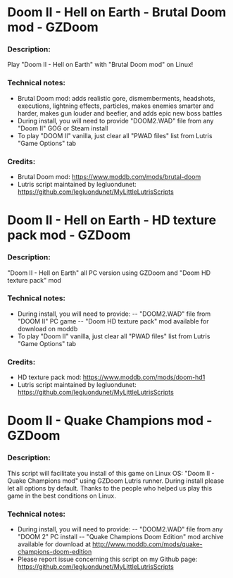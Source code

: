 # Doom II - Hell on Earth - Brutal Doom mod - GZDoom
### Description:
Play "Doom II - Hell on Earth" with "Brutal Doom mod" on Linux!
### Technical notes:
- Brutal Doom mod:  adds realistic gore, dismemberments, headshots, executions, lightning effects, particles, makes enemies smarter and harder, makes gun louder and beefier, and adds epic new boss battles
- During install, you will need to provide "DOOM2.WAD" file from any "Doom II" GOG or Steam install
- To play "DOOM II" vanilla, just clear all "PWAD files" list from Lutris "Game Options" tab
### Credits:
- Brutal Doom mod: https://www.moddb.com/mods/brutal-doom
- Lutris script maintained by legluondunet: https://github.com/legluondunet/MyLittleLutrisScripts


# Doom II - Hell on Earth - HD texture pack mod - GZDoom
### Description:
"Doom II - Hell on Earth"  all PC version using GZDoom and "Doom HD texture pack" mod
### Technical notes:
- During install, you will need to provide:
-- "DOOM2.WAD" file from "DOOM II" PC game
-- "Doom HD texture pack" mod available for download on moddb
- To play "Doom II" vanilla, just clear all "PWAD files" list from Lutris "Game Options" tab
### Credits:
- HD texture pack mod: https://www.moddb.com/mods/doom-hd1
- Lutris script maintained by legluondunet: https://github.com/legluondunet/MyLittleLutrisScripts


# Doom II - Quake Champions mod - GZDoom

### Description:
This script will facilitate you install of this game on Linux OS:
"Doom II - Quake Champions mod"  using GZDoom Lutris runner.
During install please let all options by default.
Thanks to the people who helped us play this game in the best conditions on Linux.

### Technical notes:
- During install, you will need to provide:
-- "DOOM2.WAD" file from any "DOOM 2" PC install
-- "Quake Champions Doom Edition" mod archive available for download at http://www.moddb.com/mods/quake-champions-doom-edition
- Please report issue concerning this script on my Github page:
https://github.com/legluondunet/MyLittleLutrisScripts

